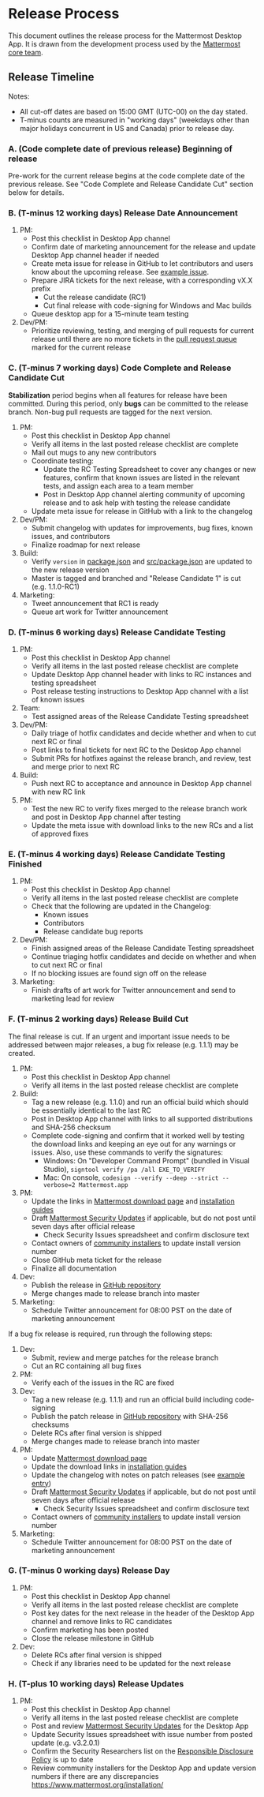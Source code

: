# Release Process

This document outlines the release process for the Mattermost Desktop App. It is drawn from the development process used by the [Mattermost core team](https://docs.mattermost.com/process/release-process.html).

## Release Timeline

Notes:
- All cut-off dates are based on 15:00 GMT (UTC-00) on the day stated. 
- T-minus counts are measured in "working days" (weekdays other than major holidays concurrent in US and Canada) prior to release day.

### A. (Code complete date of previous release) Beginning of release

Pre-work for the current release begins at the code complete date of the previous release. See "Code Complete and Release Candidate Cut" section below for details.

### B. (T-minus 12 working days) Release Date Announcement

1. PM:
    - Post this checklist in Desktop App channel
    - Confirm date of marketing announcement for the release and update Desktop App channel header if needed
    - Create meta issue for release in GitHub to let contributors and users know about the upcoming release. See [example issue](https://github.com/mattermost/desktop/issues/271).
    - Prepare JIRA tickets for the next release, with a corresponding vX.X prefix
        - Cut the release candidate (RC1)
        - Cut final release with code-signing for Windows and Mac builds
    - Queue desktop app for a 15-minute team testing
2. Dev/PM:
    - Prioritize reviewing, testing, and merging of pull requests for current release until there are no more tickets in the [pull request queue](https://github.com/mattermost/desktop/pulls) marked for the current release

### C. (T-minus 7 working days) Code Complete and Release Candidate Cut

**Stabilization** period begins when all features for release have been committed. During this period, only **bugs** can be committed to the release branch. Non-bug pull requests are tagged for the next version.

1. PM:
    - Post this checklist in Desktop App channel
    - Verify all items in the last posted release checklist are complete
    - Mail out mugs to any new contributors
    - Coordinate testing:  
        - Update the RC Testing Spreadsheet to cover any changes or new features, confirm that known issues are listed in the relevant tests, and assign each area to a team member
        - Post in Desktop App channel alerting community of upcoming release and to ask help with testing the release candidate
    - Update meta issue for release in GitHub with a link to the changelog
2. Dev/PM:
    - Submit changelog with updates for improvements, bug fixes, known issues, and contributors
    - Finalize roadmap for next release
3. Build:
    - Verify `version` in [package.json](https://github.com/mattermost/desktop/blob/master/package.json) and [src/package.json](https://github.com/mattermost/desktop/blob/master/src/package.json) are updated to the new release version
    - Master is tagged and branched and "Release Candidate 1" is cut (e.g. 1.1.0-RC1)
4. Marketing:
    - Tweet announcement that RC1 is ready
    - Queue art work for Twitter announcement

### D. (T-minus 6 working days) Release Candidate Testing

1. PM:
    - Post this checklist in Desktop App channel
    - Verify all items in the last posted release checklist are complete
    - Update Desktop App channel header with links to RC instances and testing spreadsheet
    - Post release testing instructions to Desktop App channel with a list of known issues
2. Team:
    - Test assigned areas of the Release Candidate Testing spreadsheet
3. Dev/PM:
    - Daily triage of hotfix candidates and decide whether and when to cut next RC or final
    - Post links to final tickets for next RC to the Desktop App channel
    - Submit PRs for hotfixes against the release branch, and review, test and merge prior to next RC
4. Build:
    - Push next RC to acceptance and announce in Desktop App channel with new RC link
5. PM:
    - Test the new RC to verify fixes merged to the release branch work and post in Desktop App channel after testing
    - Update the meta issue with download links to the new RCs and a list of approved fixes

### E. (T-minus 4 working days) Release Candidate Testing Finished

1. PM:
    - Post this checklist in Desktop App channel
    - Verify all items in the last posted release checklist are complete
    - Check that the following are updated in the Changelog:
        - Known issues
        - Contributors
        - Release candidate bug reports
2. Dev/PM:
    - Finish assigned areas of the Release Candidate Testing spreadsheet
    - Continue triaging hotfix candidates and decide on whether and when to cut next RC or final
    - If no blocking issues are found sign off on the release
3. Marketing:
    - Finish drafts of art work for Twitter announcement and send to marketing lead for review

### F. (T-minus 2 working days) Release Build Cut

The final release is cut. If an urgent and important issue needs to be addressed between major releases, a bug fix release (e.g. 1.1.1) may be created.

1. PM:
    - Post this checklist in Desktop App channel
    - Verify all items in the last posted release checklist are complete
2. Build:
    - Tag a new release (e.g. 1.1.0) and run an official build which should be essentially identical to the last RC
    - Post in Desktop App channel with links to all supported distributions and SHA-256 checksum
    - Complete code-signing and confirm that it worked well by testing the download links and keeping an eye out for any warnings or issues. Also, use these commands to verify the signatures:
      - Windows: On "Developer Command Prompt" (bundled in Visual Studio),
      `signtool verify /pa /all EXE_TO_VERIFY`
      - Mac: On console,
      `codesign --verify --deep --strict --verbose=2 Mattermost.app`
3. PM:
    - Update the links in [Mattermost download page](https://www.mattermost.org/download/) and [installation guides](https://docs.mattermost.com/install/desktop.html)
    - Draft [Mattermost Security Updates](http://about.mattermost.com/security-updates/) if applicable, but do not post until seven days after official release
        - Check Security Issues spreadsheet and confirm disclosure text
    - Contact owners of [community installers](http://www.mattermost.org/installation/) to update install version number
    - Close GitHub meta ticket for the release
    - Finalize all documentation
4. Dev:
    - Publish the release in [GitHub repository](https://github.com/mattermost/desktop/releases)
    - Merge changes made to release branch into master
5. Marketing:
    - Schedule Twitter announcement for 08:00 PST on the date of marketing announcement

If a bug fix release is required, run through the following steps:

1. Dev:
    - Submit, review and merge patches for the release branch
    - Cut an RC containing all bug fixes
2. PM:
    - Verify each of the issues in the RC are fixed  
3. Dev:  
    - Tag a new release (e.g. 1.1.1) and run an official build including code-signing
    - Publish the patch release in [GitHub repository](https://github.com/mattermost/desktop/releases) with SHA-256 checksums
    - Delete RCs after final version is shipped
    - Merge changes made to release branch into master
4. PM:  
    - Update [Mattermost download page](https://mattermost.org/download)
    - Update the download links in [installation guides](https://docs.mattermost.com/install/desktop.html)
    - Update the changelog with notes on patch releases (see [example entry](https://docs.mattermost.com/help/apps/desktop-changelog.html#release-v3-4-1))  
    - Draft [Mattermost Security Updates](http://about.mattermost.com/security-updates/) if applicable, but do not post until seven days after official release
        - Check Security Issues spreadsheet and confirm disclosure text
    - Contact owners of [community installers](http://www.mattermost.org/installation/) to update install version number
5. Marketing:
    - Schedule Twitter announcement for 08:00 PST on the date of marketing announcement

### G. (T-minus 0 working days) Release Day

1. PM:
    - Post this checklist in Desktop App channel
    - Verify all items in the last posted release checklist are complete
    - Post key dates for the next release in the header of the Desktop App channel and remove links to RC candidates
    - Confirm marketing has been posted
    - Close the release milestone in GitHub
2. Dev:
    - Delete RCs after final version is shipped    
    - Check if any libraries need to be updated for the next release

### H. (T-plus 10 working days) Release Updates

1. PM:
    - Post this checklist in Desktop App channel
    - Verify all items in the last posted release checklist are complete
    - Post and review [Mattermost Security Updates](https://about.mattermost.com/security-updates/) for the Desktop App
    - Update Security Issues spreadsheet with issue number from posted update (e.g. v3.2.0.1)
    - Confirm the Security Researchers list on the [Responsible Disclosure Policy](https://www.mattermost.org/responsible-disclosure-policy/) is up to date
    - Review community installers for the Desktop App and update version numbers if there are any discrepancies https://www.mattermost.org/installation/
